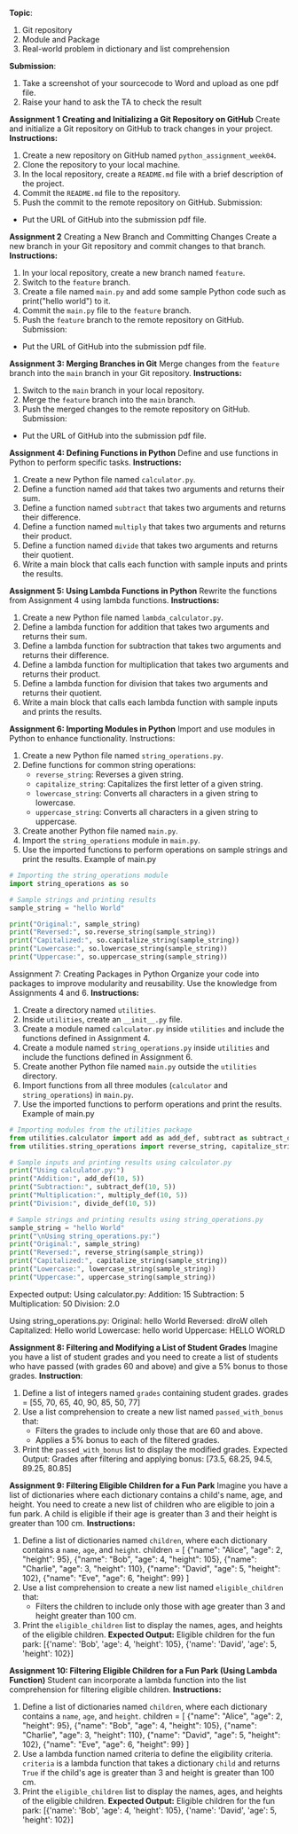 **Topic**:
1) Git repository
2) Module and Package
3) Real-world problem in dictionary and list comprehension


**Submission**:  
1) Take a screenshot of your sourcecode to Word and upload as one pdf file.
2) Raise your hand to ask the TA to check the result


**Assignment 1**
**Creating and Initializing a Git Repository on GitHub**
Create and initialize a Git repository on GitHub to track changes in your project.
**Instructions:**
1. Create a new repository on GitHub named `python_assignment_week04`.
2. Clone the repository to your local machine.
3. In the local repository, create a `README.md` file with a brief description of the project.
4. Commit the `README.md` file to the repository.
5. Push the commit to the remote repository on GitHub.
Submission:
- Put the URL of GitHub into the submission pdf file.


**Assignment 2**
Creating a New Branch and Committing Changes
Create a new branch in your Git repository and commit changes to that branch.
**Instructions:**
1. In your local repository, create a new branch named `feature`.
2. Switch to the `feature` branch.
3. Create a file named `main.py` and add some sample Python code such as print("hello world") to it.
4. Commit the `main.py` file to the `feature` branch.
5. Push the `feature` branch to the remote repository on GitHub.
Submission:
- Put the URL of GitHub into the submission pdf file.


**Assignment 3: Merging Branches in Git**
Merge changes from the `feature` branch into the `main` branch in your Git repository.
**Instructions:**
1. Switch to the `main` branch in your local repository.
2. Merge the `feature` branch into the `main` branch.
3. Push the merged changes to the remote repository on GitHub.
Submission:
- Put the URL of GitHub into the submission pdf file.


**Assignment 4: Defining Functions in Python**
Define and use functions in Python to perform specific tasks.
**Instructions:**
1. Create a new Python file named `calculator.py`.
2. Define a function named `add` that takes two arguments and returns their sum.
3. Define a function named `subtract` that takes two arguments and returns their difference.
4. Define a function named `multiply` that takes two arguments and returns their product.
5. Define a function named `divide` that takes two arguments and returns their quotient.
6. Write a main block that calls each function with sample inputs and prints the results.


**Assignment 5: Using Lambda Functions in Python**
Rewrite the functions from Assignment 4 using lambda functions.
**Instructions:**
1. Create a new Python file named `lambda_calculator.py`.
2. Define a lambda function for addition that takes two arguments and returns their sum.
3. Define a lambda function for subtraction that takes two arguments and returns their difference.
4. Define a lambda function for multiplication that takes two arguments and returns their product.
5. Define a lambda function for division that takes two arguments and returns their quotient.
6. Write a main block that calls each lambda function with sample inputs and prints the results.


**Assignment 6: Importing Modules in Python**
Import and use modules in Python to enhance functionality.
Instructions:
1. Create a new Python file named `string_operations.py`.
2. Define functions for common string operations:
    - `reverse_string`: Reverses a given string.
    - `capitalize_string`: Capitalizes the first letter of a given string.
    - `lowercase_string`: Converts all characters in a given string to lowercase.
    - `uppercase_string`: Converts all characters in a given string to uppercase.
3. Create another Python file named `main.py`.
4. Import the `string_operations` module in `main.py`.
5. Use the imported functions to perform operations on sample strings and print the results.
Example of main.py
```python
# Importing the string_operations module
import string_operations as so

# Sample strings and printing results
sample_string = "hello World"

print("Original:", sample_string)
print("Reversed:", so.reverse_string(sample_string))
print("Capitalized:", so.capitalize_string(sample_string))
print("Lowercase:", so.lowercase_string(sample_string))
print("Uppercase:", so.uppercase_string(sample_string))
```

Assignment 7: Creating Packages in Python
Organize your code into packages to improve modularity and reusability. Use the knowledge from Assignments 4 and 6.
**Instructions:**
1. Create a directory named `utilities`.
2. Inside `utilities`, create an `__init__.py` file.
3. Create a module named `calculator.py` inside `utilities` and include the functions defined in Assignment 4.
5. Create a module named `string_operations.py` inside `utilities` and include the functions defined in Assignment 6.
6. Create another Python file named `main.py` outside the `utilities` directory.
7. Import functions from all three modules (`calculator` and `string_operations`) in `main.py`.
8. Use the imported functions to perform operations and print the results.
Example of main.py
```python
# Importing modules from the utilities package
from utilities.calculator import add as add_def, subtract as subtract_def, multiply as multiply_def, divide as divide_def
from utilities.string_operations import reverse_string, capitalize_string, lowercase_string, uppercase_string

# Sample inputs and printing results using calculator.py
print("Using calculator.py:")
print("Addition:", add_def(10, 5))
print("Subtraction:", subtract_def(10, 5))
print("Multiplication:", multiply_def(10, 5))
print("Division:", divide_def(10, 5))

# Sample strings and printing results using string_operations.py
sample_string = "hello World"
print("\nUsing string_operations.py:")
print("Original:", sample_string)
print("Reversed:", reverse_string(sample_string))
print("Capitalized:", capitalize_string(sample_string))
print("Lowercase:", lowercase_string(sample_string))
print("Uppercase:", uppercase_string(sample_string))

```

Expected output:
Using calculator.py:
Addition: 15
Subtraction: 5
Multiplication: 50
Division: 2.0

Using string_operations.py:
Original: hello World
Reversed: dlroW olleh
Capitalized: Hello world
Lowercase: hello world
Uppercase: HELLO WORLD


**Assignment 8: Filtering and Modifying a List of Student Grades**
Imagine you have a list of student grades and you need to create a list of students who have passed (with grades 60 and above) and give a 5% bonus to those grades.
**Instruction**:
1. Define a list of integers named `grades` containing student grades.
   grades = [55, 70, 65, 40, 90, 85, 50, 77]
2. Use a list comprehension to create a new list named `passed_with_bonus` that:
    - Filters the grades to include only those that are 60 and above.
    - Applies a 5% bonus to each of the filtered grades.
3. Print the `passed_with_bonus` list to display the modified grades.
Expected Output:
Grades after filtering and applying bonus: [73.5, 68.25, 94.5, 89.25, 80.85]


**Assignment 9: Filtering Eligible Children for a Fun Park**
Imagine you have a list of dictionaries where each dictionary contains a child's name, age, and height. You need to create a new list of children who are eligible to join a fun park. A child is eligible if their age is greater than 3 and their height is greater than 100 cm.
**Instructions:**
1. Define a list of dictionaries named `children`, where each dictionary contains a `name`, `age`, and `height`.
   children = [ {"name": "Alice", "age": 2, "height": 95}, {"name": "Bob", "age": 4, "height": 105}, {"name": "Charlie", "age": 3, "height": 110}, {"name": "David", "age": 5, "height": 102}, {"name": "Eve", "age": 6, "height": 99} ]
2. Use a list comprehension to create a new list named `eligible_children` that:
    - Filters the children to include only those with age greater than 3 and height greater than 100 cm.
3. Print the `eligible_children` list to display the names, ages, and heights of the eligible children.
**Expected Output:**
Eligible children for the fun park: [{'name': 'Bob', 'age': 4, 'height': 105}, {'name': 'David', 'age': 5, 'height': 102}]


**Assignment 10: Filtering Eligible Children for a Fun Park (Using Lambda Function)**
Student can incorporate a lambda function into the list comprehension for filtering eligible children.
**Instructions:**
1. Define a list of dictionaries named `children`, where each dictionary contains a `name`, `age`, and `height`.
   children = [ {"name": "Alice", "age": 2, "height": 95}, {"name": "Bob", "age": 4, "height": 105}, {"name": "Charlie", "age": 3, "height": 110}, {"name": "David", "age": 5, "height": 102}, {"name": "Eve", "age": 6, "height": 99} ]
2. Use a lambda function named criteria to define the eligibility criteria. `criteria` is a lambda function that takes a dictionary `child` and returns `True` if the child's age is greater than 3 and height is greater than 100 cm.
3. Print the `eligible_children` list to display the names, ages, and heights of the eligible children.
**Expected Output:**
Eligible children for the fun park: [{'name': 'Bob', 'age': 4, 'height': 105}, {'name': 'David', 'age': 5, 'height': 102}]